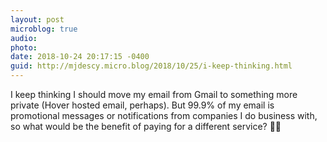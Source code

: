 ```yaml
---
layout: post
microblog: true
audio: 
photo: 
date: 2018-10-24 20:17:15 -0400
guid: http://mjdescy.micro.blog/2018/10/25/i-keep-thinking.html
---
```

I keep thinking I should move my email from Gmail to something more private (Hover hosted email, perhaps). But 99.9% of my email is promotional messages or notifications from companies I do business with, so what would be the benefit of paying for a different service? 🤷‍♂️
